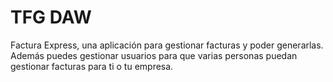 # TFG DAW
Factura Express, una aplicación para gestionar facturas y poder generarlas. Además puedes gestionar usuarios para que varias personas puedan gestionar facturas para ti o tu empresa.
